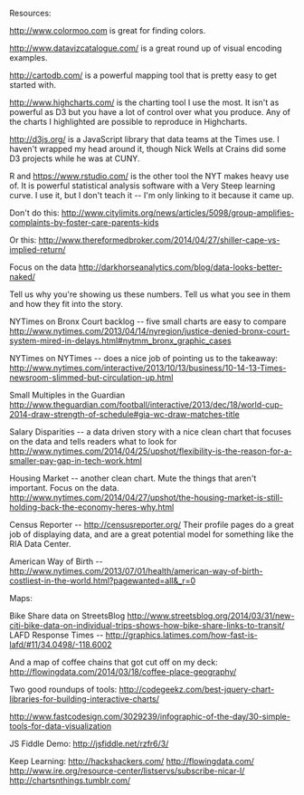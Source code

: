 


Resources:

http://www.colormoo.com is great for finding colors. 

http://www.datavizcatalogue.com/ is a great round up of visual encoding examples.

http://cartodb.com/ is a powerful mapping tool that is pretty easy to get started with.

http://www.highcharts.com/ is the charting tool I use the most. It isn't as powerful as D3 but you have a lot of control over what you produce. Any of the charts I highlighted are possible to reproduce in Highcharts.

http://d3js.org/ is a JavaScript library that data teams at the Times use. I haven't wrapped my head around it, though Nick Wells at Crains did some D3 projects while he was at CUNY. 

R and https://www.rstudio.com/ is the other tool the NYT makes heavy use of. It is powerful statistical analysis software with a Very Steep learning curve. I use it, but I don't teach it -- I'm only linking to it because it came up. 


Don't do this:
http://www.citylimits.org/news/articles/5098/group-amplifies-complaints-by-foster-care-parents-kids

Or this:
http://www.thereformedbroker.com/2014/04/27/shiller-cape-vs-implied-return/

Focus on the data
http://darkhorseanalytics.com/blog/data-looks-better-naked/

Tell us why you're showing us these numbers. Tell us what you see in them and how they fit into the story. 

NYTimes on Bronx Court backlog -- five small charts are easy to compare
http://www.nytimes.com/2013/04/14/nyregion/justice-denied-bronx-court-system-mired-in-delays.html#nytmm_bronx_graphic_cases

NYTimes on NYTimes -- does a nice job of pointing us to the takeaway:
http://www.nytimes.com/interactive/2013/10/13/business/10-14-13-Times-newsroom-slimmed-but-circulation-up.html

Small Multiples in the Guardian
http://www.theguardian.com/football/interactive/2013/dec/18/world-cup-2014-draw-strength-of-schedule#gia-wc-draw-matches-title

Salary Disparities -- a data driven story with a nice clean chart that focuses on the data and tells readers what to look for
http://www.nytimes.com/2014/04/25/upshot/flexibility-is-the-reason-for-a-smaller-pay-gap-in-tech-work.html

Housing Market -- another clean chart. Mute the things that aren't important. Focus on the data.
http://www.nytimes.com/2014/04/27/upshot/the-housing-market-is-still-holding-back-the-economy-heres-why.html

Census Reporter -- http://censusreporter.org/
Their profile pages do a great job of displaying data, and are a great potential model for something like the RIA Data Center. 

American Way of Birth --http://www.nytimes.com/2013/07/01/health/american-way-of-birth-costliest-in-the-world.html?pagewanted=all&_r=0

Maps:

Bike Share data on StreetsBlog http://www.streetsblog.org/2014/03/31/new-citi-bike-data-on-individual-trips-shows-how-bike-share-links-to-transit/
LAFD Response Times -- http://graphics.latimes.com/how-fast-is-lafd/#11/34.0498/-118.6002

And a map of coffee chains that got cut off on my deck: http://flowingdata.com/2014/03/18/coffee-place-geography/



Two good roundups of tools:
http://codegeekz.com/best-jquery-chart-libraries-for-building-interactive-charts/

http://www.fastcodesign.com/3029239/infographic-of-the-day/30-simple-tools-for-data-visualization



JS Fiddle Demo: http://jsfiddle.net/rzfr6/3/


Keep Learning: 
http://hackshackers.com/
http://flowingdata.com/
http://www.ire.org/resource-center/listservs/subscribe-nicar-l/
http://chartsnthings.tumblr.com/
